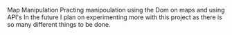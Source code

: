  Map Manipulation
Practing manipoulation using the Dom on maps and using API's
In the future I plan on experimenting more with this project as there is so many different things to be done.
